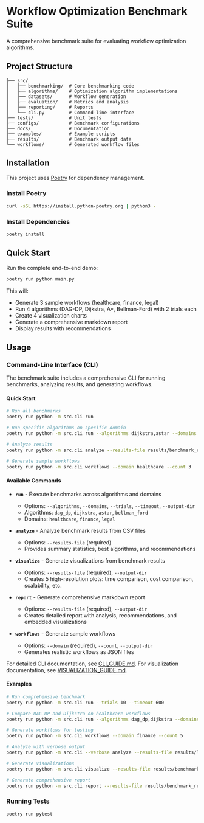 # Workflow Optimization Benchmark Suite

A comprehensive benchmark suite for evaluating workflow optimization algorithms.

## Project Structure

```
├── src/
│   ├── benchmarking/  # Core benchmarking code
│   ├── algorithms/    # Optimization algorithm implementations
│   ├── datasets/      # Workflow generation
│   ├── evaluation/    # Metrics and analysis
│   ├── reporting/     # Reports
│   └── cli.py         # Command-line interface
├── tests/             # Unit tests
├── configs/           # Benchmark configurations
├── docs/              # Documentation
├── examples/          # Example scripts
├── results/           # Benchmark output data
└── workflows/         # Generated workflow files

```

## Installation

This project uses [Poetry](https://python-poetry.org/) for dependency management.

### Install Poetry

```bash
curl -sSL https://install.python-poetry.org | python3 -
```

### Install Dependencies

```bash
poetry install
```

## Quick Start

Run the complete end-to-end demo:

```bash
poetry run python main.py

```

This will:
- Generate 3 sample workflows (healthcare, finance, legal)
- Run 4 algorithms (DAG-DP, Dijkstra, A*, Bellman-Ford) with 2 trials each
- Create 4 visualization charts
- Generate a comprehensive markdown report
- Display results with recommendations

## Usage

### Command-Line Interface (CLI)

The benchmark suite includes a comprehensive CLI for running benchmarks, analyzing results, and generating workflows.

#### Quick Start

```bash
# Run all benchmarks
poetry run python -m src.cli run

# Run specific algorithms on specific domain
poetry run python -m src.cli run --algorithms dijkstra,astar --domains healthcare --trials 5

# Analyze results
poetry run python -m src.cli analyze --results-file results/benchmark_results_20251029_153133.csv

# Generate sample workflows
poetry run python -m src.cli workflows --domain healthcare --count 3
```

#### Available Commands

- **`run`** - Execute benchmarks across algorithms and domains
  - Options: `--algorithms`, `--domains`, `--trials`, `--timeout`, `--output-dir`
  - Algorithms: `dag_dp`, `dijkstra`, `astar`, `bellman_ford`
  - Domains: `healthcare`, `finance`, `legal`

- **`analyze`** - Analyze benchmark results from CSV files
  - Options: `--results-file` (required)
  - Provides summary statistics, best algorithms, and recommendations

- **`visualize`** - Generate visualizations from benchmark results
  - Options: `--results-file` (required), `--output-dir`
  - Creates 5 high-resolution plots: time comparison, cost comparison, scalability, etc.

- **`report`** - Generate comprehensive markdown report
  - Options: `--results-file` (required), `--output-dir`
  - Creates detailed report with analysis, recommendations, and embedded visualizations

- **`workflows`** - Generate sample workflows
  - Options: `--domain` (required), `--count`, `--output-dir`
  - Generates realistic workflows as JSON files

For detailed CLI documentation, see [CLI_GUIDE.md](CLI_GUIDE.md).
For visualization documentation, see [VISUALIZATION_GUIDE.md](VISUALIZATION_GUIDE.md).

#### Examples

```bash
# Run comprehensive benchmark
poetry run python -m src.cli run --trials 10 --timeout 600

# Compare DAG-DP and Dijkstra on healthcare workflows
poetry run python -m src.cli run --algorithms dag_dp,dijkstra --domains healthcare

# Generate workflows for testing
poetry run python -m src.cli workflows --domain finance --count 5

# Analyze with verbose output
poetry run python -m src.cli --verbose analyze --results-file results/latest.csv

# Generate visualizations
poetry run python -m src.cli visualize --results-file results/benchmark_results_20251029_153133.csv

# Generate comprehensive report
poetry run python -m src.cli report --results-file results/benchmark_results_20251029_153133.csv
```

### Running Tests

```bash
poetry run pytest
```
